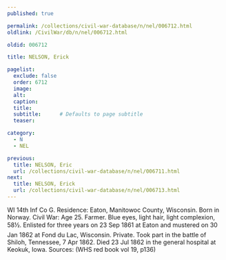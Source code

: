 ```yaml
---
published: true

permalink: /collections/civil-war-database/n/nel/006712.html
oldlink: /CivilWar/db/n/nel/006712.html

oldid: 006712

title: NELSON, Erick

pagelist:
  exclude: false
  order: 6712
  image: 
  alt:
  caption:
  title:
  subtitle:      # Defaults to page subtitle
  teaser:

category: 
  - N 
  - NEL

previous:
  title: NELSON, Eric
  url: /collections/civil-war-database/n/nel/006711.html  
next:
  title: NELSON, Erick
  url: /collections/civil-war-database/n/nel/006713.html   
---
```

WI 14th Inf Co G. Residence: Eaton, Manitowoc County, Wisconsin. Born in Norway. Civil War: Age 25. Farmer. Blue eyes, light hair, light complexion, 5&#146;8&frac12;&#148;. Enlisted for three years on 23 Sep 1861 at Eaton and mustered on 30 Jan 1862 at Fond du Lac, Wisconsin. Private. Took part in the battle of Shiloh, Tennessee, 7 Apr 1862. Died 23 Jul 1862 in the general hospital at Keokuk, Iowa. Sources: (WHS red book vol 19, p136)